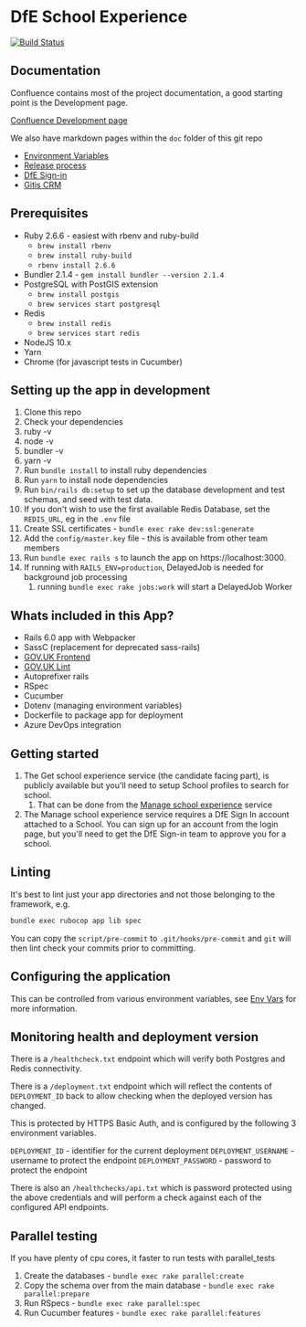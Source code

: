 # DfE School Experience

[![Build Status](https://dfe-ssp.visualstudio.com/School-Experience/_apis/build/status/School-Experience-CI?branchName=master)](https://dfe-ssp.visualstudio.com/School-Experience/_build/latest?definitionId=33&branchName=master)

## Documentation

Confluence contains most of the project documentation, a good starting point is
the Development page.

[Confluence Development page](https://dfedigital.atlassian.net/wiki/spaces/SE/pages/945618970/Development)

We also have markdown pages within the `doc` folder of this git repo

- [Environment Variables](doc/env-vars.md)
- [Release process](doc/release-process.md)
- [DfE Sign-in](doc/dfe-sigin.md)
- [Gitis CRM](doc/gitis-crm.md)

## Prerequisites

- Ruby 2.6.6 - easiest with rbenv and ruby-build
  - `brew install rbenv`
  - `brew install ruby-build`
  - `rbenv install 2.6.6`
- Bundler 2.1.4 - `gem install bundler --version 2.1.4`
- PostgreSQL with PostGIS extension
  - `brew install postgis`
  - `brew services start postgresql`
- Redis
  - `brew install redis`
  - `brew services start redis`
- NodeJS 10.x
- Yarn
- Chrome (for javascript tests in Cucumber)

## Setting up the app in development

1. Clone this repo
2. Check your dependencies
  1. ruby -v
  2. node -v
  3. bundler -v
  4. yarn -v
2. Run `bundle install` to install ruby dependencies
3. Run `yarn` to install node dependencies
4. Run `bin/rails db:setup` to set up the database development and test schemas, and seed with test data.
5. If you don't wish to use the first available Redis Database, set the `REDIS_URL`, eg in the `.env` file
6. Create SSL certificates - `bundle exec rake dev:ssl:generate`
7. Add the `config/master.key` file - this is available from other team members
8. Run `bundle exec rails s` to launch the app on https://localhost:3000.
9. If running with `RAILS_ENV=production`, DelayedJob is needed for background job processing
   1. running `bundle exec rake jobs:work` will start a DelayedJob Worker

## Whats included in this App?

- Rails 6.0 app with Webpacker
- SassC (replacement for deprecated sass-rails)
- [GOV.UK Frontend](https://github.com/alphagov/govuk-frontend)
- [GOV.UK Lint](https://github.com/alphagov/rubocop-govuk)
- Autoprefixer rails
- RSpec
- Cucumber
- Dotenv (managing environment variables)
- Dockerfile to package app for deployment
- Azure DevOps integration

## Getting started

1. The Get school experience service (the candidate facing part), is publicly
available but you'll need to setup School profiles to search for school.
   1. That can be done from the [Manage school experience](https://localhost:3000/schools) service
2. The Manage school experience service requires a DfE Sign In account attached
to a School. You can sign up for an account from the login page, but you'll
need to get the DfE Sign-in team to approve you for a school.

## Linting

It's best to lint just your app directories and not those belonging to the framework, e.g.

```bash
bundle exec rubocop app lib spec
```

You can copy the `script/pre-commit` to `.git/hooks/pre-commit` and `git` will
then lint check your commits prior to committing.

## Configuring the application

This can be controlled from various environment variables, see
[Env Vars](doc/env-vars.md) for more information.

## Monitoring health and deployment version

There is a `/healthcheck.txt` endpoint which will verify both Postgres and
Redis connectivity.

There is a `/deployment.txt` endpoint which will reflect the contents of
`DEPLOYMENT_ID` back to allow checking when the deployed version has changed.

This is protected by HTTPS Basic Auth, and is configured by the following 3
environment variables.

`DEPLOYMENT_ID` - identifier for the current deployment
`DEPLOYMENT_USERNAME` - username to protect the endpoint
`DEPLOYMENT_PASSWORD` - password to protect the endpoint

There is also an `/healthchecks/api.txt` which is password protected using the
above credentials and will perform a check against each of the configured API
endpoints.

## Parallel testing

If you have plenty of cpu cores, it faster to run tests with parallel_tests

1. Create the databases - `bundle exec rake parallel:create`
2. Copy the schema over from the main database - `bundle exec rake parallel:prepare`
3. Run RSpecs - `bundle exec rake parallel:spec`
3. Run Cucumber features - `bundle exec rake parallel:features`
